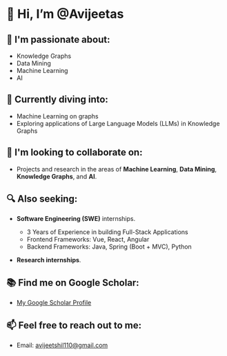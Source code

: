 # 👋 Hi, I’m @Avijeetas

## 👀 I'm passionate about:
- Knowledge Graphs
- Data Mining
- Machine Learning
- AI

## 🌱 Currently diving into:
- Machine Learning on graphs
- Exploring applications of Large Language Models (LLMs) in Knowledge Graphs

## 💞️ I'm looking to collaborate on:
- Projects and research in the areas of **Machine Learning**, **Data Mining**, **Knowledge Graphs**, and **AI**.

## 🔍 Also seeking:
- **Software Engineering (SWE)** internships.  
  - 3 Years of Experience in building Full-Stack Applications  
  - Frontend Frameworks: Vue, React, Angular  
  - Backend Frameworks: Java, Spring (Boot + MVC), Python
  
- **Research internships**.

## 📚 Find me on Google Scholar:
- [My Google Scholar Profile](https://scholar.google.com.au/citations?hl=en&pli=1&user=NuIbgCAAAAAJ)

## 📫 Feel free to reach out to me:
- Email: [avijeetshil110@gmail.com](mailto:avijeetshil110@gmail.com)
